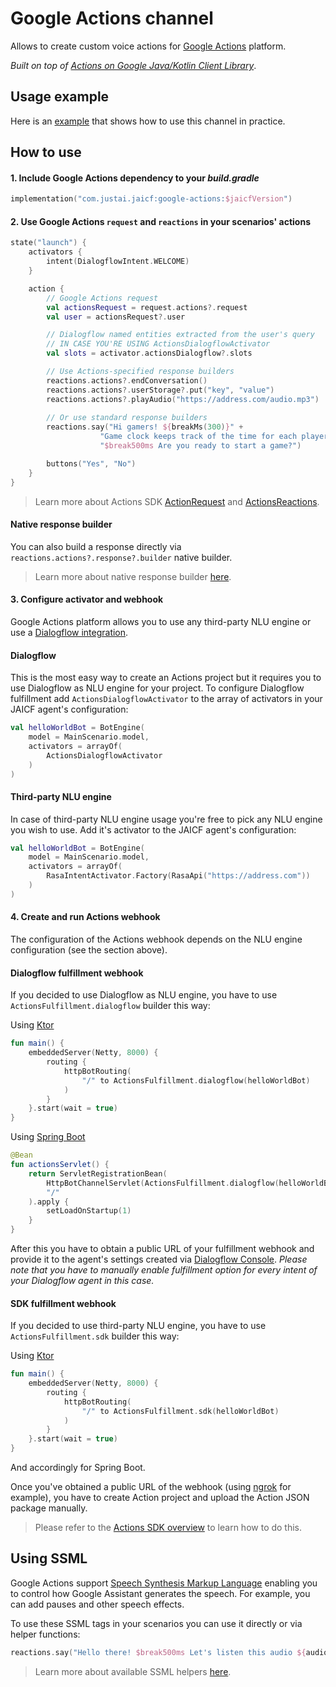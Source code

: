 # Google Actions channel

Allows to create custom voice actions for [Google Actions](https://developers.google.com/assistant) platform.

_Built on top of [Actions on Google Java/Kotlin Client Library](https://github.com/actions-on-google/actions-on-google-java)_.

## Usage example

Here is an [example](https://github.com/just-ai/jaicf-kotlin/tree/master/examples/game-clock) that shows how to use this channel in practice.

## How to use

#### 1. Include Google Actions dependency to your _build.gradle_

```kotlin
implementation("com.justai.jaicf:google-actions:$jaicfVersion")
```

#### 2. Use Google Actions `request` and `reactions` in your scenarios' actions

```kotlin
state("launch") {
    activators {
        intent(DialogflowIntent.WELCOME)
    }

    action {
        // Google Actions request
        val actionsRequest = request.actions?.request
        val user = actionsRequest?.user

        // Dialogflow named entities extracted from the user's query
        // IN CASE YOU'RE USING ActionsDialogflowActivator
        val slots = activator.actionsDialogflow?.slots

        // Use Actions-specified response builders
        reactions.actions?.endConversation()
        reactions.actions?.userStorage?.put("key", "value")
        reactions.actions?.playAudio("https://address.com/audio.mp3")
        
        // Or use standard response builders
        reactions.say("Hi gamers! ${breakMs(300)}" +
                    "Game clock keeps track of the time for each player during the board game session." +
                    "$break500ms Are you ready to start a game?")

        buttons("Yes", "No")
    }
}
```

> Learn more about Actions SDK [ActionRequest](https://github.com/actions-on-google/actions-on-google-java/blob/master/src/main/kotlin/com/google/actions/api/ActionRequest.kt) and [ActionsReactions](https://github.com/just-ai/jaicf-kotlin/blob/master/channels/google-actions/src/main/kotlin/com/justai/jaicf/channel/googleactions/ActionsReactions.kt).

#### Native response builder

You can also build a response directly via `reactions.actions?.response?.builder` native builder.

> Learn more about native response builder [here](https://github.com/actions-on-google/actions-on-google-java/blob/master/src/main/kotlin/com/google/actions/api/response/ResponseBuilder.kt).

#### 3. Configure activator and webhook

Google Actions platform allows you to use any third-party NLU engine or use a [Dialogflow integration](https://dialogflow.com/docs/integrations/actions/integration).

#### Dialogflow

This is the most easy way to create an Actions project but it requires you to use Dialogflow as NLU engine for your project.
To configure Dialogflow fulfillment add `ActionsDialogflowActivator` to the array of activators in your JAICF agent's configuration:

```kotlin
val helloWorldBot = BotEngine(
    model = MainScenario.model,
    activators = arrayOf(
        ActionsDialogflowActivator
    )
)
```

#### Third-party NLU engine

In case of third-party NLU engine usage you're free to pick any NLU engine you wish to use.
Add it's activator to the JAICF agent's configuration:

```kotlin
val helloWorldBot = BotEngine(
    model = MainScenario.model,
    activators = arrayOf(
        RasaIntentActivator.Factory(RasaApi("https://address.com"))
    )
)
```

#### 4. Create and run Actions webhook

The configuration of the Actions webhook depends on the NLU engine configuration (see the section above).

#### Dialogflow fulfillment webhook

If you decided to use Dialogflow as NLU engine, you have to use `ActionsFulfillment.dialogflow` builder this way:

Using [Ktor](https://ktor.io)

```kotlin
fun main() {
    embeddedServer(Netty, 8000) {
        routing {
            httpBotRouting(
                "/" to ActionsFulfillment.dialogflow(helloWorldBot)
            )
        }
    }.start(wait = true)
}
```

Using [Spring Boot](https://spring.io/projects/spring-boot)

```kotlin
@Bean
fun actionsServlet() {
    return ServletRegistrationBean(
        HttpBotChannelServlet(ActionsFulfillment.dialogflow(helloWorldBot)),
        "/"
    ).apply {
        setLoadOnStartup(1)
    }
}
```

After this you have to obtain a public URL of your fulfillment webhook and provide it to the agent's settings created via [Dialogflow Console](https://dialogflow.com).
_Please note that you have to manually enable fulfillment option for every intent of your Dialogflow agent in this case._

#### SDK fulfillment webhook

If you decided to use third-party NLU engine, you have to use `ActionsFulfillment.sdk` builder this way:

Using [Ktor](https://ktor.io)

```kotlin
fun main() {
    embeddedServer(Netty, 8000) {
        routing {
            httpBotRouting(
                "/" to ActionsFulfillment.sdk(helloWorldBot)
            )
        }
    }.start(wait = true)
}
```

And accordingly for Spring Boot.

Once you've obtained a public URL of the webhook (using [ngrok](https://ngrok.com) for example), you have to create Action project and upload the Action JSON package manually.

> Please refer to the [Actions SDK overview](https://developers.google.com/assistant/actions/actions-sdk) to learn how to do this.

## Using SSML

Google Actions support [Speech Synthesis Markup Language](https://developers.google.com/assistant/actions/reference/ssml) enabling you to control how Google Assistant generates the speech.
For example, you can add pauses and other speech effects.

To use these SSML tags in your scenarios you can use it directly or via helper functions:

```kotlin
reactions.say("Hello there! $break500ms Let's listen this audio ${audio("https://address/audio.mp3")}")
```

> Learn more about available SSML helpers [here](https://github.com/just-ai/jaicf-kotlin/blob/master/core/src/main/kotlin/com/justai/jaicf/helpers/ssml/SSML.kt).